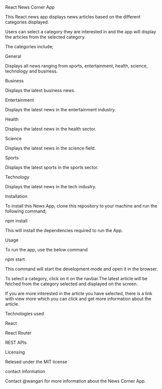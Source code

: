 React News Corner App

This React news app displays news articles based on the different categories displayed.

Users can select a category they are interested in and the app will display the articles from the selected category.

The categories include;

General

Displays all news ranging from sports, entertainment, health, science, technology and business.

Business

Displays the latest business news.

Entertainment

Displays the latest news in the entertainment industry.

Health

Displays the latest news in the health sector.

Science

Displays the latest news in the science field.

Sports

Displays the latest sports in the sports sector.

Technology

Displays the latest news in the tech industry.

Installation

To install this News App, clone this repository to your machine and run the following command;

npm install

This will install the dependencies required to run the App.

Usage

To run the app, use the below command

npm start

This command will start the development mode and open it in the browser.

To select a category, click on it on the navbar.The latest article will be fetched from the category selected and displayed on the screen.

If you are more interested in the article you have selected, there is a link with view more which you can click and get more information about the article.

Technologies used

React

React Router

REST APIs

Licensing

Relesed under the MIT license

contact information

Contact @wangari for more information about the News Corner App.
